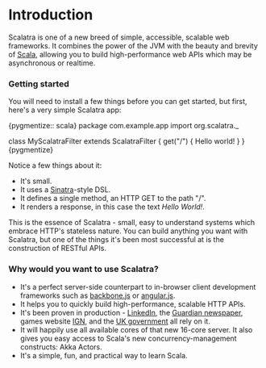 Introduction
============

Scalatra is one of a new breed of simple, accessible, scalable web frameworks. 
It combines the power of the JVM with the beauty and brevity of 
[Scala](http://scala-lang.org), allowing you to build high-performance web APIs 
which may be asynchronous or realtime. 

### Getting started

You will need to install a few things before you can get started, but first, 
here's a very simple Scalatra app:

{pygmentize:: scala}
package com.example.app
import org.scalatra._

class MyScalatraFilter extends ScalatraFilter {
  get("/") { 
    Hello world! 
  }
}
{pygmentize}

Notice a few things about it:

* It's small.
* It uses a [Sinatra](http://sinatrarb.com/)-style DSL.
* It defines a single method, an HTTP GET to the path "/".
* It renders a response, in this case the text _Hello World!_.  

This is the essence of Scalatra - small, easy to understand systems which 
embrace HTTP's stateless nature. You can build anything you want with Scalatra, 
but one of the things it's been most successful at is the construction of 
RESTful APIs. 

### Why would you want to use Scalatra?

* It's a perfect server-side counterpart to in-browser client development frameworks such as [backbone.js](http://backbonejs.org/) or [angular.js](http://angularjs.org).
* It helps you to quickly build high-performance, scalable HTTP APIs.
* It's been proven in production - [LinkedIn][linkedin], the [Guardian newspaper][guardian], games website [IGN][ign], and the [UK government][govuk] all rely on it.
* It will happily use all available cores of that new 16-core server. It also gives you easy access to Scala's new concurrency-management constructs: Akka Actors.
* It's a simple, fun, and practical way to learn Scala.

[linkedin]: http://www.linkedin.com
[guardian]: http://www.guardian.co.uk
[ign]: http://www.ign.com
[govuk]: http://www.gov.uk


